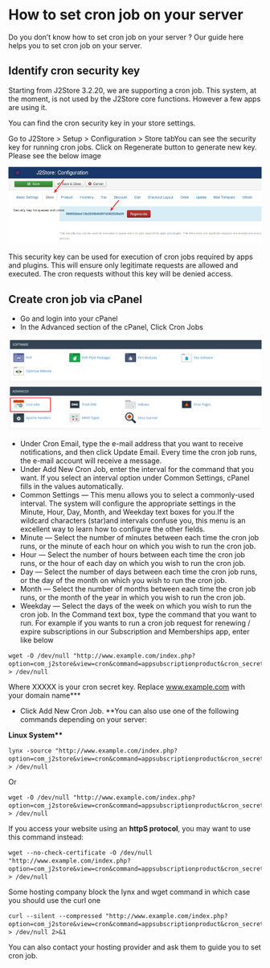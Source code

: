 # How to set cron job on your server

Do you don’t know how to set cron job on your server ? Our guide here helps you to set cron job on your server.

## Identify cron security key <a id="identify-cron-security-key"></a>

Starting from J2Store 3.2.20, we are supporting a cron job. This system, at the moment, is not used by the J2Store core functions. However a few apps are using it.

You can find the cron security key in your store settings.

Go to J2Store &gt; Setup &gt; Configuration &gt; Store tabYou can see the security key for running cron jobs. Click on Regenerate button to generate new key. Please see the below image

![Cron key](https://raw.githubusercontent.com/j2store/doc-images/master/general/security%20key%20for%20running%20cron%20job.png)

This security key can be used for execution of cron jobs required by apps and plugins. This will ensure only legitimate requests are allowed and executed. The cron requests without this key will be denied access.

## Create cron job via cPanel <a id="create-cron-job-via-cpanel"></a>

* Go and login into your cPanel
* In the Advanced section of the cPanel, Click Cron Jobs

 

![Intro](https://raw.githubusercontent.com/j2store/doc-images/master/general/advanced.png)

* Under Cron Email, type the e-mail address that you want to receive notifications, and then click Update Email. Every time the cron job runs, the e-mail account will receive a message.
* Under Add New Cron Job, enter the interval for the command that you want. If you select an interval option under Common Settings, cPanel fills in the values automatically.
* Common Settings — This menu allows you to select a commonly-used interval. The system will configure the appropriate settings in the Minute, Hour, Day, Month, and Weekday text boxes for you.If the wildcard characters \(star\)and intervals confuse you, this menu is an excellent way to learn how to configure the other fields.
* Minute — Select the number of minutes between each time the cron job runs, or the minute of each hour on which you wish to run the cron job.
* Hour — Select the number of hours between each time the cron job runs, or the hour of each day on which you wish to run the cron job.
* Day — Select the number of days between each time the cron job runs, or the day of the month on which you wish to run the cron job.
* Month — Select the number of months between each time the cron job runs, or the month of the year in which you wish to run the cron job.
* Weekday — Select the days of the week on which you wish to run the cron job. In the Command text box, type the command that you want to run. For example if you wants to run a cron job request for renewing / expire subscriptions in our Subscription and Memberships app, enter like below

```text
wget -O /dev/null "http://www.example.com/index.php?option=com_j2store&view=cron&command=appsubscriptionproduct&cron_secret=XXXXX" > /dev/null
```

Where XXXXX is your cron secret key. Replace www.example.com with your domain name\*\*\*

* Click Add New Cron Job. \*\*You can also use one of the following commands depending on your server:

**Linux System\*\***

```text
lynx -source "http://www.example.com/index.php?option=com_j2store&view=cron&command=appsubscriptionproduct&cron_secret=XXXXX" > /dev/null
```

Or

```text
wget -O /dev/null "http://www.example.com/index.php?option=com_j2store&view=cron&command=appsubscriptionproduct&cron_secret=XXXXX" > /dev/null
```

If you access your website using an **httpS protocol**, you may want to use this command instead:

```text
wget --no-check-certificate -O /dev/null "http://www.example.com/index.php?option=com_j2store&view=cron&command=appsubscriptionproduct&cron_secret=XXXXX" > /dev/null
```

Some hosting company block the lynx and wget command in which case you should use the curl one

```text
curl --silent --compressed "http://www.example.com/index.php?option=com_j2store&view=cron&command=appsubscriptionproduct&cron_secret=XXXXX" > /dev/null 2>&1
```

You can also contact your hosting provider and ask them to guide you to set cron job.

